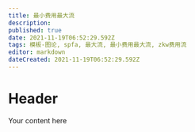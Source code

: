 ```yaml
---
title: 最小费用最大流
description: 
published: true
date: 2021-11-19T06:52:29.592Z
tags: 模板-图论, spfa, 最大流, 最小费用最大流, zkw费用流
editor: markdown
dateCreated: 2021-11-19T06:52:29.592Z
---
```


# Header
Your content here
